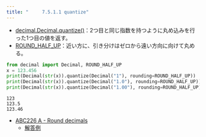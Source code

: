 ```yaml
---
title: "　　　7.5.1.1 quantize"
---
```


* [decimal.Decimal.quantize()](https://docs.python.org/ja/3/library/decimal.html?highlight=decimal#decimal.Decimal.quantize)：2つ目と同じ指数を持つように丸め込みを行った1つ目の値を返す。
* [ROUND_HALF_UP](https://docs.python.org/ja/3/library/decimal.html?highlight=decimal#decimal.ROUND_HALF_UP)：近い方に、引き分けはゼロから遠い方向に向けて丸める。

```python:サンプルコード：sample_571.py
from decimal import Decimal, ROUND_HALF_UP
x = 123.456
print(Decimal(str(x)).quantize(Decimal("1"), rounding=ROUND_HALF_UP))
print(Decimal(str(x)).quantize(Decimal("1.0"), rounding=ROUND_HALF_UP))
print(Decimal(str(x)).quantize(Decimal("1.00"), rounding=ROUND_HALF_UP))
```

```text:実行結果
123
123.5
123.46
```

- [ABC226 A - Round decimals](https://atcoder.jp/contests/abc226/tasks/abc226_a)
    - [解答例](https://atcoder.jp/contests/abc226/submissions/29842299)